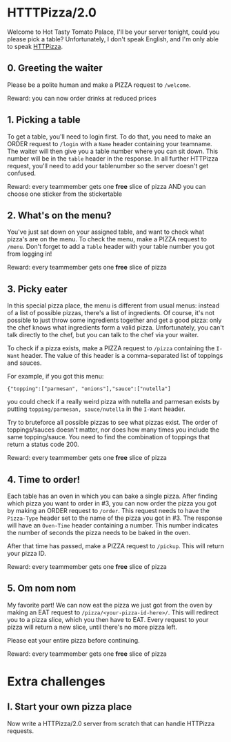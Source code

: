 # HTTTPizza/2.0

Welcome to Hot Tasty Tomato Palace, I'll be your server tonight, could you please pick a table?
Unfortunately, I don't speak English, and I'm only able to speak [HTTPizza](https://github.com/ZeusWPI/HTTPizza).

## 0. Greeting the waiter

Please be a polite human and make a PIZZA request to `/welcome`.

Reward: you can now order drinks at reduced prices

## 1. Picking a table

To get a table, you'll need to login first. To do that, you need to make an ORDER request to `/login` with a `Name` header containing your teamname. The waiter will then give you a table number where you can sit down. This number will be in the `table` header in the response. In all further HTTPizza request, you'll need to add your tablenumber so the server doesn't get confused.

Reward:  every teammember gets one **free** slice of pizza AND you can choose one sticker from the stickertable

## 2. What's on the menu?

You've just sat down on your assigned table, and want to check what pizza's are on the menu. To check the menu, make a PIZZA request to `/menu`. Don't forget to add a `Table` header with your table number you got from logging in!

Reward:  every teammember gets one **free** slice of pizza

## 3. Picky eater

In this special pizza place, the menu is different from usual menus: instead of a list of possible pizzas, there's a list of ingredients.
Of course, it's not possible to just throw some ingredients together and get a good pizza: only the chef knows what ingredients form a valid pizza.
Unfortunately, you can't talk directly to the chef, but you can talk to the chef via your waiter.

To check if a pizza exists, make a PIZZA request to `/pizza` containing the `I-Want` header. The value of this header is a comma-separated list of toppings and sauces.

For example, if you got this menu:

```
{"topping":["parmesan", "onions"],"sauce":["nutella"]
```
you could check if a really weird pizza with nutella and parmesan exists by putting `topping/parmesan, sauce/nutella` in the `I-Want` header.

Try to bruteforce all possible pizzas to see what pizzas exist. The order of toppings/sauces doesn't matter, nor does how many times you include the same topping/sauce. You need to find the combination of  toppings that return a status code 200.

Reward: every teammember gets one **free** slice of pizza

## 4. Time to order!

Each table has an oven in which you can bake a single pizza. After finding which pizza you want to order in #3, you can now order the pizza you got by making an ORDER request to `/order`. This request needs to have the `Pizza-Type` header set to the name of the pizza you got in #3. The response will have an `Oven-Time` header containing a number. This number indicates the number of seconds the pizza needs to be baked in the oven.

After that time has passed, make a PIZZA request to `/pickup`. This will return your pizza ID.

Reward:  every teammember gets one **free** slice of pizza

## 5. Om nom nom

My favorite part! We can now eat the pizza we just got from the oven by making an EAT request to `/pizza/<your-pizza-id-here>/`. This will redirect you to a pizza slice, which you then have to EAT. Every request to your pizza will return a new slice, until there's no more pizza left.

Please eat your entire pizza before continuing.

Reward: every teammember gets one **free** slice of pizza

# Extra challenges

## I. Start your own pizza place

Now write a HTTPizza/2.0 server from scratch that can handle HTTPizza requests.
